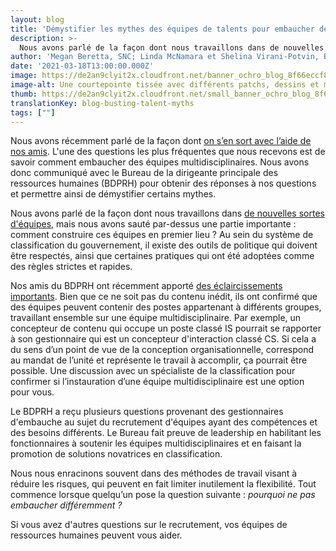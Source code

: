 ```yaml
---
layout: blog
title: 'Démystifier les mythes des équipes de talents pour embaucher des équipes multidisciplinaires'
description: >-
  Nous avons parlé de la façon dont nous travaillons dans de nouvelles sortes d'équipes, mais nous avons omis une partie importante : comment bâtir ces équipes en premier lieu ? Dans ce billet de blogue, nous avons collaboré avec le Bureau de la dirigeante principale des ressources humaines (BDPRH) pour répondre à certaines des questions les plus courantes qui nous sont posées autour de l'embauche d'équipes multidisciplinaires. 
author: 'Megan Beretta, SNC; Linda McNamara et Shelina Virani-Potvin, Bureau de la dirigeante principale des ressources humaines'
date: '2021-03-18T13:00:00.000Z'
image: https://de2an9clyit2x.cloudfront.net/banner_ochro_blog_8f66eccf8f.jpeg
image-alt: Une courtepointe tissée avec différents patchs, dessins et membres de l'équipe.
thumb: https://de2an9clyit2x.cloudfront.net/small_banner_ochro_blog_8f66eccf8f.jpeg
translationKey: blog-busting-talent-myths
tags: [""]
---
```

Nous avons récemment parlé de la façon dont [on s’en sort avec l’aide de nos amis](https://numerique.canada.ca/2019/03/18/attirer-et-recruter-les-meilleurs-talents-avec-un-petit-coup-de-main-de-nos-amis/).  L'une des questions les plus fréquentes que nous recevons est de savoir comment embaucher des équipes multidisciplinaires. Nous avons donc communiqué avec le Bureau de la dirigeante principale des ressources humaines (BDPRH) pour obtenir des réponses à nos questions et permettre ainsi de démystifier certains mythes.

Nous avons parlé de la façon dont nous travaillons dans [de nouvelles sortes d'équipes](https://numerique.canada.ca/2018/08/21/collaboration-productive/), mais nous avons sauté par-dessus une partie importante : comment construire ces équipes en premier lieu ? Au sein du système de classification du gouvernement, il existe des outils de politique qui doivent être respectés, ainsi que certaines pratiques qui ont été adoptées comme des règles strictes et rapides.

Nos amis du BDPRH ont récemment apporté [des éclaircissements importants](https://www.canada.ca/fr/secretariat-conseil-tresor/services/avis-information/composition-mise-oeuvre-equipes-multidisciplinaires.html). Bien que ce ne soit pas du contenu inédit, ils ont confirmé que des équipes peuvent contenir des postes appartenant à différents groupes, travaillant ensemble sur une équipe multidisciplinaire. Par exemple, un concepteur de contenu qui occupe un poste classé IS pourrait se rapporter à son gestionnaire qui est un concepteur d'interaction classé CS. Si cela a du sens d’un point de vue de la conception organisationnelle, correspond au mandat de l’unité et représente le travail à accomplir, ça pourrait être possible. Une discussion avec un spécialiste de la classification pour confirmer si l’instauration d’une équipe multidisciplinaire est une option pour vous.

Le BDPRH a reçu plusieurs questions provenant des gestionnaires d'embauche au sujet du recrutement d'équipes ayant des compétences et des besoins différents. Le Bureau fait preuve de leadership en habilitant les fonctionnaires à soutenir les équipes multidisciplinaires et en faisant la promotion de solutions novatrices en classification.

Nous nous enracinons souvent dans des méthodes de travail visant à réduire les risques, qui peuvent en fait limiter inutilement la flexibilité. Tout commence lorsque quelqu’un pose la question suivante : *pourquoi ne pas embaucher différemment ?* 

Si vous avez d'autres questions sur le recrutement, vos équipes de ressources humaines peuvent vous aider.


